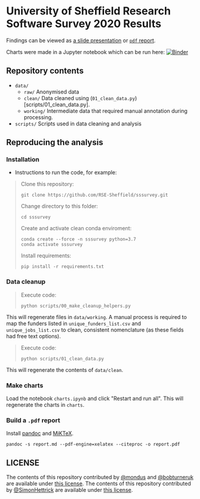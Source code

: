 # University of Sheffield Research Software Survey 2020 Results

Findings can be viewed as [a slide presentation](https://rse.shef.ac.uk/sssurvey) or [`pdf` report](https://github.com/RSE-Sheffield/sssurvey/releases/download/latest/report.pdf).

Charts were made in a Jupyter notebook which can be run here: [![Binder](https://mybinder.org/badge_logo.svg)](https://mybinder.org/v2/gh/RSE-Sheffield/sssurvey.git/HEAD?filepath=sheffield_software_report.ipynb)

## Repository contents
- `data/`
  - `raw/` Anonymised data
  - `clean/` Data cleaned using (`01_clean_data.py`)[scripts/01_clean_data.py].
  - `working/` Intermediate data that required manual annotation during processing.
- `scripts/` Scripts used in data cleaning and analysis

## Reproducing the analysis
### Installation

- Instructions to run the code, for example:

> Clone this repository:
> ```
> git clone https://github.com/RSE-Sheffield/sssurvey.git
> ```
> Change directory to this folder:
> ```
> cd sssurvey
> ```
> Create and activate clean conda enviroment:
> ```
> conda create --force -n sssurvey python=3.7
> conda activate sssurvey
> ```
> Install requirements:
> ```
> pip install -r requirements.txt
> ```

### Data cleanup

> Execute code:
> ```
> python scripts/00_make_cleanup_helpers.py
> ```

This will regenerate files in `data/working`. A manual process is required to map the funders listed in `unique_funders_list.csv` and `unique_jobs_list.csv` to clean, consistent nomenclature (as these fields had free text options).

> Execute code:
> ```
> python scripts/01_clean_data.py
> ```

This will regenerate the contents of `data/clean`.

### Make charts

Load the notebook `charts.ipynb` and click "Restart and run all". This will regenerate the charts in `charts`.

### Build a `.pdf` report

Install [pandoc](https://pandoc.org/installing.html) and [MiKTeX](https://miktex.org/download).

```
pandoc -s report.md --pdf-engine=xelatex --citeproc -o report.pdf
```

## LICENSE

The contents of this repository contributed by [@mondus](https://github.com/mondus) and [@bobturneruk](https://github.com/bobturneruk) are available under [this license](LICENSE). The contents of this repository contributed by [@SimonHettrick](https://github.com/SimonHettrick) are available under [this license](source_material/LICENSE).